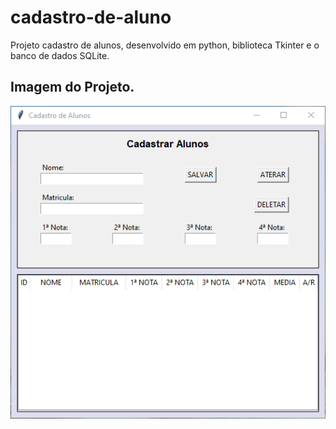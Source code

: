 # cadastro-de-aluno

Projeto cadastro de alunos, desenvolvido em python, biblioteca Tkinter e o banco de dados SQLite.

## Imagem do Projeto.

![imagem projeto](image/imagem-projeto.png)